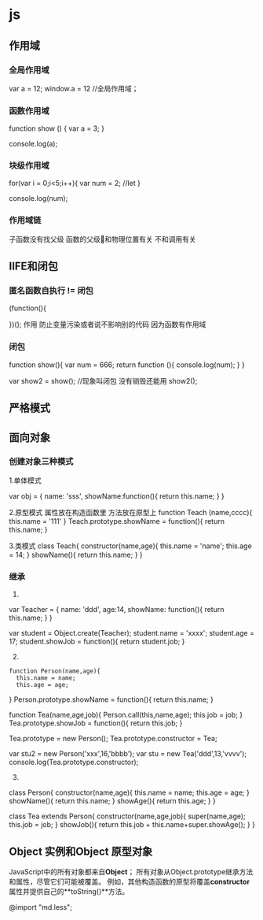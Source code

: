 
# js

## 作用域

### 全局作用域

var a = 12;
window.a = 12 //全局作用域；

### 函数作用域

function show () {
  var a = 3;
}

console.log(a);

### 块级作用域
for(var i = 0;i<5;i++){
  var num = 2; //let 
}

console.log(num);


### 作用域链
子函数没有找父级   函数的父级和物理位置有关 不和调用有关

## IIFE和闭包

### 匿名函数自执行 != 闭包

(function(){

})();
作用 防止变量污染或者说不影响别的代码 因为函数有作用域

### 闭包

function show(){
  var num = 666;
  return function (){
    console.log(num);
  }
}

var show2 = show(); //现象叫闭包   没有销毁还能用
show2();


## 严格模式



## 面向对象

### 创建对象三种模式

1.单体模式

var obj = {
  name: 'sss',
  showName:function(){
    return this.name;
  }
}

2.原型模式
  属性放在构造函数里 方法放在原型上
  function Teach (name,cccc){
    this.name = '111'
  }
  Teach.prototype.showName = function(){
    return this.name;
  }

3.类模式
  class Teach{
    constructor(name,age){
      this.name = 'name';
      this.age = 14;
    }
    showName(){
      return this.name;
    }
  }

### 继承
   1.
   var Teacher = {
     name: 'ddd',
     age:14,
     showName: function(){
       return this.name;
     }
   }

  var student  = Object.create(Teacher);
  student.name = 'xxxx';
  student.age = 17;
  student.showJob = function(){
    return student.job;
  }

  2.
    function Person(name,age){
      this.name = name;
      this.age = age;
  }
  Person.prototype.showName = function(){
      return this.name;
  }

  function Tea(name,age,job){
      Person.call(this,name,age);
      this.job = job;
  }
  Tea.prototype.showJob = function(){
      return this.job;
  }

  Tea.prototype = new Person();
  Tea.prototype.constructor = Tea;

  var stu2 = new Person('xxx',16,'bbbb');
  var stu = new Tea('ddd',13,'vvvv');
  console.log(Tea.prototype.constructor);

  3.
  class Person{
    constructor(name,age){
      this.name = name;
      this.age = age;
    }
    showName(){
      return this.name;
    }
    showAge(){
      return this.age;
    }
  }

  class Tea extends Person{
    constructor(name,age,job){
      super(name,age);
      this.job = job;
    }
    showJob(){
      return this.job + this.name+super.showAge();
    }
  }


## Object 实例和Object 原型对象

JavaScript中的所有对象都来自**Object**；
所有对象从Object.prototype继承方法和属性，尽管它们可能被覆盖。
例如，其他构造函数的原型将覆盖**constructor**属性并提供自己的**toString()**方法。


@import "md.less";